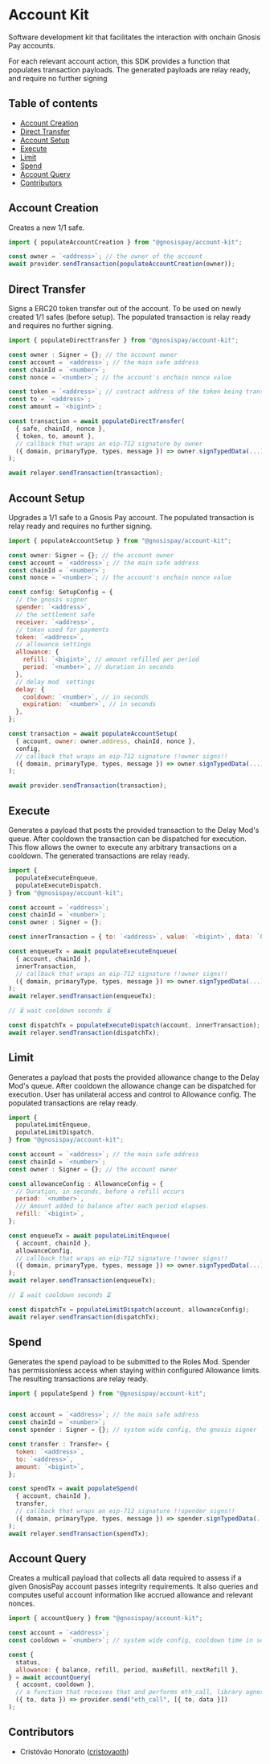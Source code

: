 # Account Kit

Software development kit that facilitates the interaction with onchain Gnosis Pay accounts.

For each relevant account action, this SDK provides a function that populates transaction payloads. The generated payloads are relay ready, and require no further signing

## Table of contents

- [Account Creation](#account-creation)
- [Direct Transfer](#direct-transfer)
- [Account Setup](#account-setup)
- [Execute](#execute)
- [Limit](#limit)
- [Spend](#spend)
- [Account Query](#account-query)
- [Contributors](#contributors)

## <a name="account-creation">Account Creation</a>

Creates a new 1/1 safe.

```js
import { populateAccountCreation } from "@gnosispay/account-kit";

const owner = `<address>`; // the owner of the account
await provider.sendTransaction(populateAccountCreation(owner));
```

## <a name="direct-transfer">Direct Transfer</a>

Signs a ERC20 token transfer out of the account. To be used on newly created 1/1 safes (before setup). The populated transaction is relay ready and requires no further signing.

```js
import { populateDirectTransfer } from "@gnosispay/account-kit";

const owner : Signer = {}; // the account owner
const account = `<address>`; // the main safe address
const chainId = `<number>`;
const nonce = `<number>`; // the account's onchain nonce value

const token = `<address>`; // contract address of the token being transferred
const to = `<address>`;
const amount = `<bigint>`;

const transaction = await populateDirectTransfer(
  { safe, chainId, nonce },
  { token, to, amount },
  // callback that wraps an eip-712 signature by owner
  ({ domain, primaryType, types, message }) => owner.signTypedData(...)
);

await relayer.sendTransaction(transaction);
```

## <a name="account-setup">Account Setup</a>

Upgrades a 1/1 safe to a Gnosis Pay account. The populated transaction is relay ready and requires no further signing.

```js
import { populateAccountSetup } from "@gnosispay/account-kit";

const owner: Signer = {}; // the account owner
const account = `<address>`; // the main safe address
const chainId = `<number>`;
const nonce = `<number>`; // the account's onchain nonce value

const config: SetupConfig = {
  // the gnosis signer
  spender: `<address>`,
  // the settlement safe
  receiver: `<address>`,
  // token used for payments
  token: `<address>`,
  // allowance settings
  allowance: {
    refill: `<bigint>`, // amount refilled per period
    period: `<number>`, // duration in seconds
  },
  // delay mod  settings
  delay: {
    cooldown: `<number>`, // in seconds
    expiration: `<number>`, // in seconds
  },
};

const transaction = await populateAccountSetup(
  { account, owner: owner.address, chainId, nonce },
  config,
  // callback that wraps an eip-712 signature !!owner signs!!
  ({ domain, primaryType, types, message }) => owner.signTypedData(...)
);

await provider.sendTransaction(transaction);
```

## <a name="execute">Execute</a>

Generates a payload that posts the provided transaction to the Delay Mod's queue. After cooldown the transaction can be dispatched for execution. This flow allows the owner to execute any arbitrary transactions on a cooldown. The generated transactions are relay ready.

```js
import {
  populateExecuteEnqueue,
  populateExecuteDispatch,
} from "@gnosispay/account-kit";

const account = `<address>`;
const chainId = `<number>`;
const owner : Signer = {};

const innerTransaction = { to: `<address>`, value: `<bigint>`, data: `0x<bytes>` };

const enqueueTx = await populateExecuteEnqueue(
  { account, chainId },
  innerTransaction,
  // callback that wraps an eip-712 signature !!owner signs!!
  ({ domain, primaryType, types, message }) => owner.signTypedData(...)
);
await relayer.sendTransaction(enqueueTx);

// ⏳ wait cooldown seconds ⏳

const dispatchTx = populateExecuteDispatch(account, innerTransaction);
await relayer.sendTransaction(dispatchTx);
```

## <a name="limit">Limit</a>

Generates a payload that posts the provided allowance change to the Delay Mod's queue. After cooldown the allowance change can be dispatched for execution. User has unilateral access and control to Allowance config. The populated transactions are relay ready.

```js
import {
  populateLimitEnqueue,
  populateLimitDispatch,
} from "@gnosispay/account-kit";

const account = `<address>`; // the main safe address
const chainId = `<number>`;
const owner : Signer = {}; // the account owner

const allowanceConfig : AllowanceConfig = {
  // Duration, in seconds, before a refill occurs
  period: `<number>`,
  /// Amount added to balance after each period elapses.
  refill: `<bigint>`,
};

const enqueueTx = await populateLimitEnqueue(
  { account, chainId },
  allowanceConfig,
  // callback that wraps an eip-712 signature !!owner signs!!
  ({ domain, primaryType, types, message }) => owner.signTypedData(...)
);
await relayer.sendTransaction(enqueueTx);

// ⏳ wait cooldown seconds ⏳

const dispatchTx = populateLimitDispatch(account, allowanceConfig);
await relayer.sendTransaction(dispatchTx);
```

## <a name="spend">Spend</a>

Generates the spend payload to be submitted to the Roles Mod. Spender has permissionless access when staying within configured Allowance limits. The resulting transactions are relay ready.

```js
import { populateSpend } from "@gnosispay/account-kit";


const account = `<address>`; // the main safe address
const chainId = `<number>`;
const spender : Signer = {}; // system wide config, the gnosis signer

const transfer : Transfer= {
  token: `<address>`,
  to: `<address>`,
  amount: `<bigint>`,
};

const spendTx = await populateSpend(
  { account, chainId },
  transfer,
  // callback that wraps an eip-712 signature !!spender signs!!
  ({ domain, primaryType, types, message }) => spender.signTypedData(...)
);
await relayer.sendTransaction(spendTx);
```

## <a name="account-query">Account Query</a>

Creates a multicall payload that collects all data required to assess if a given GnosisPay account passes integrity requirements. It also queries and computes useful account information like accrued allowance and relevant nonces.

```js
import { accountQuery } from "@gnosispay/account-kit";

const account = `<address>`;
const cooldown = `<number>`; // system wide config, cooldown time in seconds

const {
  status,
  allowance: { balance, refill, period, maxRefill, nextRefill },
} = await accountQuery(
  { account, cooldown },
  // a function that receives that and performs eth_call, library agnostic
  ({ to, data }) => provider.send("eth_call", [{ to, data }])
);
```

## <a name="contributors">Contributors</a>

- Cristóvão Honorato ([cristovaoth](https://github.com/cristovaoth))
